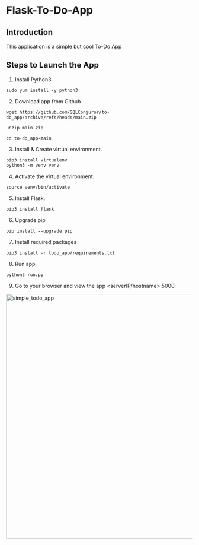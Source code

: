 # Flask-To-Do-App

## Introduction
This application is a simple but cool To-Do App

## Steps to Launch the App
1. Install Python3.
```
sudo yum install -y python3
```

2. Download app from Github
```
wget https://github.com/SQLConjuror/to-do_app/archive/refs/heads/main.zip

unzip main.zip 

cd to-do_app-main
```

3. Install & Create virtual environment.
```
pip3 install virtualenv
python3 -m venv venv
```

4. Activate the virtual environment.
```
source venv/bin/activate
```

5. Install Flask.
```
pip3 install flask
```

6. Upgrade pip 
```
pip install --upgrade pip
```

7. Install required packages
```
pip3 install -r todo_app/requirements.txt
```

8. Run app
```
python3 run.py
```

9. Go to your browser and view the app
<serverIP/hostname>:5000


<img width="660" alt="simple_todo_app" src="https://github.com/SQLConjuror/Flask-To-Do-App/assets/32747576/49c90e59-a023-4e36-a71e-db8a2894aa21">
